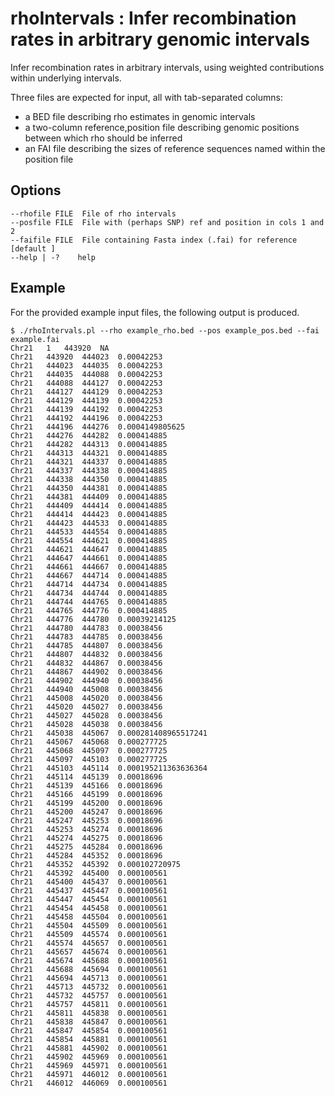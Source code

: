 rhoIntervals : Infer recombination rates in arbitrary genomic intervals
============

Infer recombination rates in arbitrary intervals, using weighted contributions within underlying intervals.

Three files are expected for input, all with tab-separated columns:

* a BED file describing rho estimates in genomic intervals
* a two-column reference,position file describing genomic positions between which rho should be inferred
* an FAI file describing the sizes of reference sequences named within the position file


Options
-------

    --rhofile FILE  File of rho intervals
    --posfile FILE  File with (perhaps SNP) ref and position in cols 1 and 2
    --faifile FILE  File containing Fasta index (.fai) for reference [default ]
    --help | -?    help


Example
-------

For the provided example input files, the following output is produced.

    $ ./rhoIntervals.pl --rho example_rho.bed --pos example_pos.bed --fai example.fai
    Chr21   1   443920  NA
    Chr21   443920  444023  0.00042253
    Chr21   444023  444035  0.00042253
    Chr21   444035  444088  0.00042253
    Chr21   444088  444127  0.00042253
    Chr21   444127  444129  0.00042253
    Chr21   444129  444139  0.00042253
    Chr21   444139  444192  0.00042253
    Chr21   444192  444196  0.00042253
    Chr21   444196  444276  0.0004149805625
    Chr21   444276  444282  0.000414885
    Chr21   444282  444313  0.000414885
    Chr21   444313  444321  0.000414885
    Chr21   444321  444337  0.000414885
    Chr21   444337  444338  0.000414885
    Chr21   444338  444350  0.000414885
    Chr21   444350  444381  0.000414885
    Chr21   444381  444409  0.000414885
    Chr21   444409  444414  0.000414885
    Chr21   444414  444423  0.000414885
    Chr21   444423  444533  0.000414885
    Chr21   444533  444554  0.000414885
    Chr21   444554  444621  0.000414885
    Chr21   444621  444647  0.000414885
    Chr21   444647  444661  0.000414885
    Chr21   444661  444667  0.000414885
    Chr21   444667  444714  0.000414885
    Chr21   444714  444734  0.000414885
    Chr21   444734  444744  0.000414885
    Chr21   444744  444765  0.000414885
    Chr21   444765  444776  0.000414885
    Chr21   444776  444780  0.00039214125
    Chr21   444780  444783  0.00038456
    Chr21   444783  444785  0.00038456
    Chr21   444785  444807  0.00038456
    Chr21   444807  444832  0.00038456
    Chr21   444832  444867  0.00038456
    Chr21   444867  444902  0.00038456
    Chr21   444902  444940  0.00038456
    Chr21   444940  445008  0.00038456
    Chr21   445008  445020  0.00038456
    Chr21   445020  445027  0.00038456
    Chr21   445027  445028  0.00038456
    Chr21   445028  445038  0.00038456
    Chr21   445038  445067  0.000281408965517241
    Chr21   445067  445068  0.000277725
    Chr21   445068  445097  0.000277725
    Chr21   445097  445103  0.000277725
    Chr21   445103  445114  0.000195211363636364
    Chr21   445114  445139  0.00018696
    Chr21   445139  445166  0.00018696
    Chr21   445166  445199  0.00018696
    Chr21   445199  445200  0.00018696
    Chr21   445200  445247  0.00018696
    Chr21   445247  445253  0.00018696
    Chr21   445253  445274  0.00018696
    Chr21   445274  445275  0.00018696
    Chr21   445275  445284  0.00018696
    Chr21   445284  445352  0.00018696
    Chr21   445352  445392  0.000102720975
    Chr21   445392  445400  0.000100561
    Chr21   445400  445437  0.000100561
    Chr21   445437  445447  0.000100561
    Chr21   445447  445454  0.000100561
    Chr21   445454  445458  0.000100561
    Chr21   445458  445504  0.000100561
    Chr21   445504  445509  0.000100561
    Chr21   445509  445574  0.000100561
    Chr21   445574  445657  0.000100561
    Chr21   445657  445674  0.000100561
    Chr21   445674  445688  0.000100561
    Chr21   445688  445694  0.000100561
    Chr21   445694  445713  0.000100561
    Chr21   445713  445732  0.000100561
    Chr21   445732  445757  0.000100561
    Chr21   445757  445811  0.000100561
    Chr21   445811  445838  0.000100561
    Chr21   445838  445847  0.000100561
    Chr21   445847  445854  0.000100561
    Chr21   445854  445881  0.000100561
    Chr21   445881  445902  0.000100561
    Chr21   445902  445969  0.000100561
    Chr21   445969  445971  0.000100561
    Chr21   445971  446012  0.000100561
    Chr21   446012  446069  0.000100561
